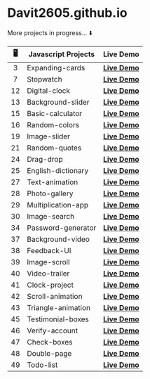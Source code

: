 # Davit2605.github.io

More projects in progress... ⬇️ 

| 🖥️ | Javascript Projects | Live Demo                                                       |
|:---:|---------------------|:---------------------------------------------------------------:|
| 3   | Expanding-cards     | **[Live Demo](https://davit2605.github.io/Expanding-cards/)**   |
| 7   | Stopwatch     | **[Live Demo](https://davit2605.github.io/Stopwatch/)**   |
| 12   | Digital-clock     | **[Live Demo](https://davit2605.github.io/Digital-clock/)**   |
| 13   | Background-slider   | **[Live Demo](https://davit2605.github.io/Background-slider/)** |
| 15   | Basic-calculator     | **[Live Demo](https://davit2605.github.io/Basic-calculator/)**   |
| 16   | Random-colors     | **[Live Demo](https://davit2605.github.io/Random-colors/)**   |
| 19   | Image-slider     | **[Live Demo](https://davit2605.github.io/Image-slider/)**   |
| 21   | Random-quotes    | **[Live Demo](https://davit2605.github.io/Random-quotes/)**   |
| 24   | Drag-drop     | **[Live Demo](https://davit2605.github.io/Drag-drop/)**   |
| 25   | English-dictionary     | **[Live Demo](https://davit2605.github.io/English-dictionary/)**   |
| 27   | Text-animation  | **[Live Demo](https://davit2605.github.io/Text-animation/)**   |
| 28   | Photo-gallery  | **[Live Demo](https://davit2605.github.io/Photo-gallery/)**   |
| 29   | Multiplication-app  | **[Live Demo](https://davit2605.github.io/Multiplication-app/)**   |
| 30   | Image-search  | **[Live Demo](https://davit2605.github.io/Image-search/)**   |
| 34   | Password-generator  | **[Live Demo](https://davit2605.github.io/Password-generator/)**   |
| 37   | Background-video  | **[Live Demo](https://davit2605.github.io/Background-video/)**   |
| 38   | Feedback-UI  | **[Live Demo](https://davit2605.github.io/Feedback-UI/)**   |
| 39   | Image-scroll  | **[Live Demo](https://davit2605.github.io/Image-scroll/)**   |
| 40   | Video-trailer  | **[Live Demo](https://davit2605.github.io/Video-trailer/)**   |
| 41   | Clock-project  | **[Live Demo](https://davit2605.github.io/Clock-project/)**   |
| 42   | Scroll-animation  | **[Live Demo](https://davit2605.github.io/Scroll-animation/)**   |
| 43   | Triangle-animation  | **[Live Demo](https://davit2605.github.io/Triangle-animation/)**   |
| 45  | Testimonial-boxes  | **[Live Demo](https://davit2605.github.io/Testimonial-boxes/)**   |
| 46  | Verify-account  | **[Live Demo](https://davit2605.github.io/Verify-account/)**   |
| 47  | Check-boxes  | **[Live Demo](https://davit2605.github.io/Check-boxes/)**   |
| 48  | Double-page  | **[Live Demo](https://davit2605.github.io/Double-page/)**   |
| 49  | Todo-list  | **[Live Demo](https://davit2605.github.io/Todo-list/)**   |


